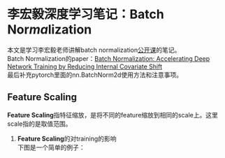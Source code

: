 # 李宏毅深度学习笔记：Batch Nor*ma*lization

本文是学习李宏毅老师讲解batch normalization[公开课](https://www.bilibili.com/video/av9770302/?p=10)的笔记。\
Batch Normalization的paper：[Batch Normalization: Accelerating Deep Network Training by Reducing Internal Covariate Shift](https://arxiv.org/abs/1502.03167v2)\
最后补充pytorch里面的nn.BatchNorm2d使用方法和注意事项。

## Feature Scaling

**Feature Scaling**指特征缩放，是将不同的feature缩放到相同的scale上。这里scale指的是取值范围。

1.  **Feature Scaling**的对training的影响\
    下图是一个简单的例子：
